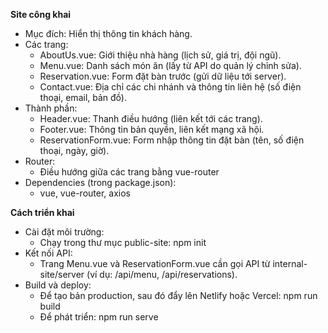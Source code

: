 **Site công khai**

- Mục đích: Hiển thị thông tin khách hàng. 
- Các trang:
    + AboutUs.vue: Giới thiệu nhà hàng (lịch sử, giá trị, đội ngũ).
    + Menu.vue: Danh sách món ăn (lấy từ API do quản lý chỉnh sửa).
    + Reservation.vue: Form đặt bàn trước (gửi dữ liệu tới server).
    + Contact.vue: Địa chỉ các chi nhánh và thông tin liên hệ (số điện thoại, email, bản đồ).
- Thành phần:
    + Header.vue: Thanh điều hướng (liên kết tới các trang).
    + Footer.vue: Thông tin bản quyền, liên kết mạng xã hội.
    + ReservationForm.vue: Form nhập thông tin đặt bàn (tên, số điện thoại, ngày, giờ).
- Router:
    + Điều hướng giữa các trang bằng vue-router
- Dependencies (trong package.json):
    + vue, vue-router, axios
    
**Cách triển khai**

- Cài đặt môi trường:
    + Chạy trong thư mục public-site:
        npm init 
- Kết nối API:
    + Trang Menu.vue và ReservationForm.vue cần gọi API từ internal-site/server (ví dụ: /api/menu, /api/reservations).
- Build và deploy:
    + Để tạo bản production, sau đó đẩy lên Netlify hoặc Vercel:
        npm run build 
    + Để phát triển:
        npm run serve